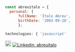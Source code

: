 
 
  ##
  ``` js
  const abreuitalo = {
    personal: {
        fullName: 'Ítalo Abreu',
        birthDate: '2003-09-28',
        };
 ```
  
  
  <!-- skills !-->
  ```js
  technologies: { 'javascript'
   ```
 <img alt="Italo-Js" height="20" src="https://cdn.jsdelivr.net/gh/devicons/devicon/icons/javascript/javascript-original.svg"> [![Linkedin: abreuitalo](https://img.shields.io/badge/-abreuitalo-blue?style=flat-square&logo=Linkedin&logoColor=white&link=https://www.linkedin.com/in/abreuitalo/)](https://www.linkedin.com/in/ítalo-abreu-7711b3198/)
 
